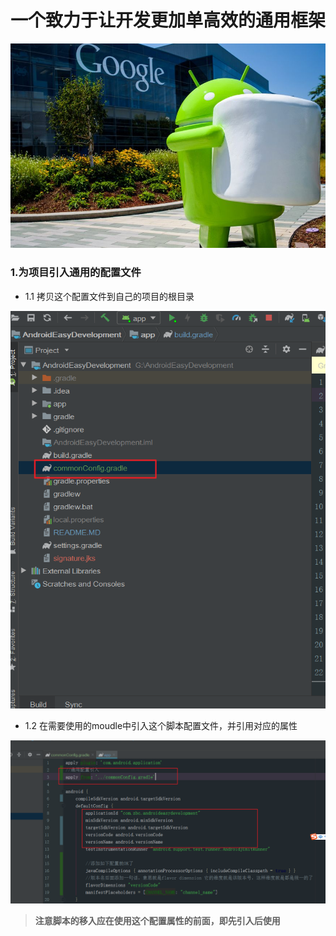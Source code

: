 # 一个致力于让开发更加单高效的通用框架 #

![](https://github.com/benchegnzhou/imagerepository/raw/master/androidImg/image_000132.jpg)

### 1.为项目引入通用的配置文件 ###

* 1.1 拷贝这个配置文件到自己的项目的根目录

![](https://github.com/benchegnzhou/imagerepository/raw/master/androidImg/image_000286.png)


* 1.2 在需要使用的moudle中引入这个脚本配置文件，并引用对应的属性


![](https://github.com/benchegnzhou/imagerepository/raw/master/androidImg/image_000287.png)




> **注意脚本的移入应在使用这个配置属性的前面，即先引入后使用**




